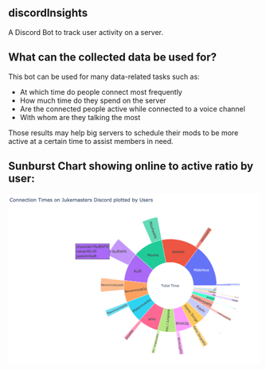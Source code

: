 ## discordInsights
A Discord Bot to track user activity on a server. 



## What can the collected data be used for?
This bot can be used for many data-related tasks such as:
<ul>
  <li>At which time do people connect most frequently</li>  
  <li>How much time do they spend on the server</li>
  <li>Are the connected people active while connected to a voice channel</li>
  <li>With whom are they talking the most</li>  
</ul>
Those results may help big servers to schedule their mods to be more active at a certain time to assist members in need.


## Sunburst Chart showing online to active ratio by user:<br>
<img src="media/discordInsights.png"  alt="Online to offline Ratio SunburstChart"/><br>
